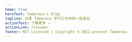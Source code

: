 ```yaml
---
home: true
heroText: Tamarous's blog
tagline: 记录 Tamarous 学习工作中的一些笔记
actionText: 了解更多 →
actionLink: /resume/
footer: MIT Licensed | Copyright © 2021-present Tamarous
---
```

